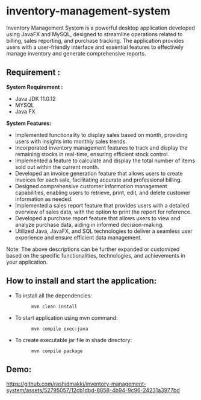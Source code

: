 # inventory-management-system
Inventory Management System is a powerful desktop application developed using JavaFX and MySQL, designed to streamline operations related to billing, sales reporting, and purchase tracking. The application provides users with a user-friendly interface and essential features to effectively manage inventory and generate comprehensive reports.

## Requirement :

**System Requirement :**
- Java JDK 11.0.12
- MYSQL
- Java FX
  
**System Features:**

- Implemented functionality to display sales based on month, providing users with insights into monthly sales trends.
- Incorporated inventory management features to track and display the remaining stocks in real-time, ensuring efficient stock control. 
- Implemented a feature to calculate and display the total number of items sold out within the current month. 
- Developed an invoice generation feature that allows users to create invoices for each sale, facilitating accurate and professional billing. 
- Designed comprehensive customer information management capabilities, enabling users to retrieve, print, edit, and delete customer information as needed. 
- Implemented a sales report feature that provides users with a detailed overview of sales data, with the option to print the report for reference. 
- Developed a purchase report feature that allows users to view and analyze purchase data, aiding in informed decision-making. 
- Utilized Java, JavaFX, and SQL technologies to deliver a seamless user experience and ensure efficient data management.

Note: The above descriptions can be further expanded or customized based on the specific functionalities, technologies, and achievements in your application.

## How to install and start the application:

- To install all the dependencies:

            mvn clean install
            
- To start application using mvn command:

            mvn compile exec:java
           
- To create executable jar file in shade directory:

            mvn compile package
           
## Demo:

https://github.com/rashidmakki/inventory-management-system/assets/52795057/12cb1dbd-8858-4b94-9c96-24231a3977bd



